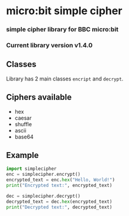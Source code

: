 
# micro:bit simple cipher
### simple cipher library for BBC micro:bit
### Current library version v1.4.0

## Classes
Library has 2 main classes `encript` and `decrypt`.

## Ciphers available
+ hex
+ caesar
+ shuffle
+ ascii
+ base64

## Example
```python
import simplecipher
enc = simplecipher.encrypt()
encrypted_text = enc.hex("Hello, World!")
print("Encrypted text:", encrypted_text)

dec = simplecipher.decrypt()
decrypted_text = dec.hex(encrypted_text)
print("Decrypted text:", decrypted_text)
```
